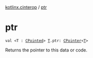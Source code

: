 [kotlinx.cinterop](index.md) / [ptr](./ptr.md)

# ptr

`val <T : `[`CPointed`](-c-pointed/index.md)`> `[`T`](ptr.md#T)`.ptr: `[`CPointer`](-c-pointer/index.md)`<`[`T`](ptr.md#T)`>`

Returns the pointer to this data or code.

